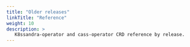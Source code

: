 ```yaml
---
title: "Older releases"
linkTitle: "Reference"
weight: 10
description: >
   K8ssandra-operator and cass-operator CRD reference by release.
---
```

